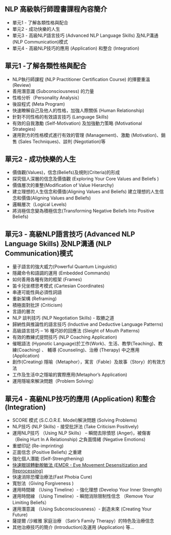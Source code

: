 <h2>NLP 高級執行師證書課程內容簡介</h2>
<ul>
  <li>單元1 - 了解各類性格與配合</li>
  <li>單元2 - 成功快樂的人生</li>
  <li>單元3 - 高級NLP語言技巧 (Advanced NLP Language Skills) 及NLP溝通 (NLP Communication)模式</li>
  <li>單元4 - 高級NLP技巧的應用 (Application) 和整合 (Integration)</li>
</ul>

<div class='row'>
  <div class='col-md-6'>
    <h2>單元1 -了解各類性格與配合</h2>
    <ul>
      <li>NLP執行師課程 (NLP Practitioner Certification Course) 的擇要重溫 (Review)</li>
      <li>善用潛意識 (Subconsciousness) 的力量</li>
      <li>性格分析（Personality Analysis）</li>
      <li>後設程式 (Meta Program)</li>
      <li>快速瞭解自己及他人的性格，加強人際關係 (Human Relationship)</li>
      <li>針對不同性格的有效語言技巧 (Language Skills)</li>
      <li>有效的自我激勵 (Self-Motivation) 及加強動力策略 (Motivational Strategies)</li>
      <li>運用對方的性格模式進行有效的管理 (Management)、激勵 (Motivation)、銷售 (Sales Techniques)、談判 (Negotiation)等</li>
    </ul>
  </div>
  <div class='col-md-6'>
    <h2>單元2 - 成功快樂的人生</h2>
    <ul>
      <li>價值觀(Values)，信念(Beliefs)及規則(Criteria)的形成</li>
      <li>探究個人深層的信念及價值觀 (Exploring Your Core Values and Beliefs )</li>
      <li>價值層次的重整(Modification of Value Hierarchy)</li>
      <li>建立理想的人生信念和價值(Aligning Values and Beliefs) 建立理想的人生信念和價值(Aligning Values and Beliefs)</li>
      <li>邏輯層次（Logical Levels)</li>
      <li>將消極信念變為積極信念(Transforming Negative Beliefs Into Positive Beliefs)</li>
    </ul>
  </div>
</div>

<div class='row'>
  <div class='col-md-6'>
    <h2>單元3 - 高級NLP語言技巧 (Advanced NLP Language Skills) 及NLP溝通 (NLP Communication)模式</h2>
    <ul>
      <li>量子語言的強大威力(Powerful Quantum Linguistic)</li>
      <li>隱藏命令和語調的運用 (Embedded Commands)</li>
      <li>如何善用各種有效的框架 (Frames)</li>
      <li>笛卡兒坐標思考模式 (Cartesian Coordinates)</li>
      <li>串連可能性與必須性詞語</li>
      <li>重新架構 (Reframing)</li>
      <li>積極面對批評 (Criticism)</li>
      <li>言語的層次</li>
      <li>NLP 談判技巧 (NLP Negotiation Skills) - 取勝之道</li>
      <li>歸納性與推論性的語言技巧 (Inductive and Deductive Language Patterns)</li>
      <li>高級語言技巧 – 16 種巧妙的回應法 (Sleight of Mouth Patterns)</li>
      <li>有效的教練式提問技巧 (NLP Coaching Application)</li>
      <li>催眠語法 (Hypnotic Language)於工作(Work)、生活、教學(Teaching)、教練(Coaching) 、 輔導 (Counseling)、治療 (Therapy) 中之應用 (Application)</li>
      <li>創作(Creating) 隱喻（Metaphor），寓言（Fable）及故事（Story）的有效方法</li>
      <li>工作及生活中之隱喻的實際應用(Metaphor’s Application)</li>
      <li>運用隱喻來解決問題（Problem Solving）</li>
    </ul>
  </div>
  <div class='col-md-6'>
    <h2>單元4 - 高級NLP技巧的應用 (Application) 和整合 (Integration)</h2>
    <ul>
      <li>SCORE 模式 (S.C.O.R.E. Model)解決問題 (Solving Problems)</li>
      <li>NLP技巧 (NLP Skills) - 接受批評法 (Take Criticism Positively)</li>
      <li>運用NLP技巧 （Using NLP Skills） – 瞬間去除憤怒 (Anger)，被傷害 （Being Hurt In A Relationship) 之負面情緒 (Negative Emotions)</li>
      <li>重塑印記 (Re-imprinting)</li>
      <li>正面信念 (Positive Beliefs) 之重建</li>
      <li>強化個人潛能 (Self-Strengthening)</li>
      <li><a href="/en/online-learning/nlp-emdr-eye-movement-desensitization-and-reprocessing.html">快速眼球轉動脫敏法 (EMDR - Eye Movement Desensitization and Reprocessing)</a></li>
      <li>快速消除恐懼治療法(Fast Phobia Cure)</li>
      <li>寬恕法（Giving Forgiveness )</li>
      <li>運用時間線 （Using Timeline）- 強化理想 (Develop Your Inner Strength)</li>
      <li>運用時間線 （Using Timeline）- 瞬間消除限制性信念 （Remove Your Limiting Beliefs）</li>
      <li>運用潛意識 （Using Subconsciousness）- 創造未來 (Creating Your Future)</li>
      <li>薩提爾 /沙維雅 家庭治療 （Satir’s Family Therapy）的特色及治療信念</li>
      <li>其他治療技巧的簡介 (Introduction)及運用 (Application) 等...</li>
    </ul>
  </div>
</div>
